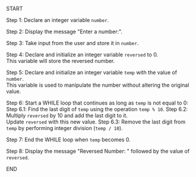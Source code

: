 START

Step 1: Declare an integer variable `number`.

Step 2: Display the message "Enter a number:".

Step 3: Take input from the user and store it in `number`.

Step 4: Declare and initialize an integer variable `reversed` to 0.  
        This variable will store the reversed number.

Step 5: Declare and initialize an integer variable `temp` with the value of `number`.  
        This variable is used to manipulate the number without altering the original value.

Step 6: Start a WHILE loop that continues as long as `temp` is not equal to 0:
   Step 6.1: Find the last digit of `temp` using the operation `temp % 10`.
   Step 6.2: Multiply `reversed` by 10 and add the last digit to it.  
             Update `reversed` with this new value.
   Step 6.3: Remove the last digit from `temp` by performing integer division (`temp / 10`).

Step 7: End the WHILE loop when `temp` becomes 0.

Step 8: Display the message "Reversed Number: " followed by the value of `reversed`.

END
